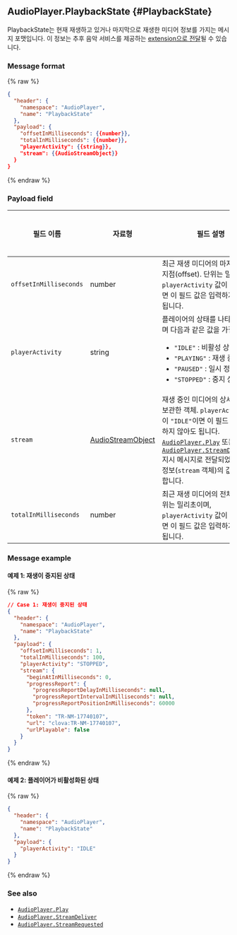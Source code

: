 ## AudioPlayer.PlaybackState {#PlaybackState}
PlaybackState는 현재 재생하고 있거나 마지막으로 재생한 미디어 정보를 가지는 메시지 포맷입니다. 이 정보는 추후 음악 서비스를 제공하는 [extension으로 전달](/CEK/References/Custom_Extension_Message_Format.md)될 수 있습니다.

### Message format
{% raw %}
```json
{
  "header": {
    "namespace": "AudioPlayer",
    "name": "PlaybackState"
  },
  "payload": {
    "offsetInMilliseconds": {{number}},
    "totalInMilliseconds": {{number}},
    "playerActivity": {{string}},
    "stream": {{AudioStreamObject}}
  }
}
```
{% endraw %}


### Payload field

| 필드 이름       | 자료형    | 필드 설명                     | 필수 여부 |
|---------------|---------|-----------------------------|---------|
| `offsetInMilliseconds` | number | 최근 재생 미디어의 마지막 재생 지점(offset). 단위는 밀리초이며, `playerActivity` 값이 `"IDLE"`이면 이 필드 값은 입력하지 않아도 됩니다.                                                  | 선택 |
| `playerActivity`       | string | 플레이어의 상태를 나타내는 값이며 다음과 같은 값을 가집니다.<ul><li><code>"IDLE"</code> : 비활성 상태</li><li><code>"PLAYING"</code> : 재생 중인 상태</li><li><code>"PAUSED"</code> : 일시 정지 상태</li><li><code>"STOPPED"</code> : 중지 상태</li></ul> | 필수 |
| `stream`               | [AudioStreamObject](/CIC/References/APIs/AudioPlayer.md#AudioStreamObject) | 재생 중인 미디어의 상세 정보를 보관한 객체. `playerActivity` 값이 `"IDLE"`이면 이 필드 값은 입력하지 않아도 됩니다. [`AudioPlayer.Play`](/CIC/References/APIs/AudioPlayer.md#Play) 또는 [`AudioPlayer.StreamDelivered`](/CIC/References/APIs/AudioPlayer.md#StreamDelivered) 지시 메시지로 전달되었던 미디어 정보(`stream` 객체)의 값을 입력합니다. | 선택 |
| `totalInMilliseconds`  | number | 최근 재생 미디어의 전체 길이. 단위는 밀리초이며, `playerActivity` 값이 `"IDLE"`이면 이 필드 값은 입력하지 않아도 됩니다.                                                               | 선택 |

### Message example
#### 예제 1: 재생이 중지된 상태
{% raw %}
```json
// Case 1: 재생이 중지된 상태
{
  "header": {
    "namespace": "AudioPlayer",
    "name": "PlaybackState"
  },
  "payload": {
    "offsetInMilliseconds": 1,
    "totalInMilliseconds": 100,
    "playerActivity": "STOPPED",
    "stream": {
      "beginAtInMilliseconds": 0,
      "progressReport": {
        "progressReportDelayInMilliseconds": null,
        "progressReportIntervalInMilliseconds": null,
        "progressReportPositionInMilliseconds": 60000
      },
      "token": "TR-NM-17740107",
      "url": "clova:TR-NM-17740107",
      "urlPlayable": false
    }
  }
}
```
{% endraw %}

#### 예제 2: 플레이어가 비활성화된 상태
{% raw %}
```json
{
  "header": {
    "namespace": "AudioPlayer",
    "name": "PlaybackState"
  },
  "payload": {
    "playerActivity": "IDLE"
  }
}
```
{% endraw %}

### See also
* [`AudioPlayer.Play`](/CIC/References/APIs/AudioPlayer.md#Play)
* [`AudioPlayer.StreamDeliver`](/CIC/References/APIs/AudioPlayer.md#StreamDeliver)
* [`AudioPlayer.StreamRequested`](/CIC/References/APIs/AudioPlayer.md#StreamRequested)
